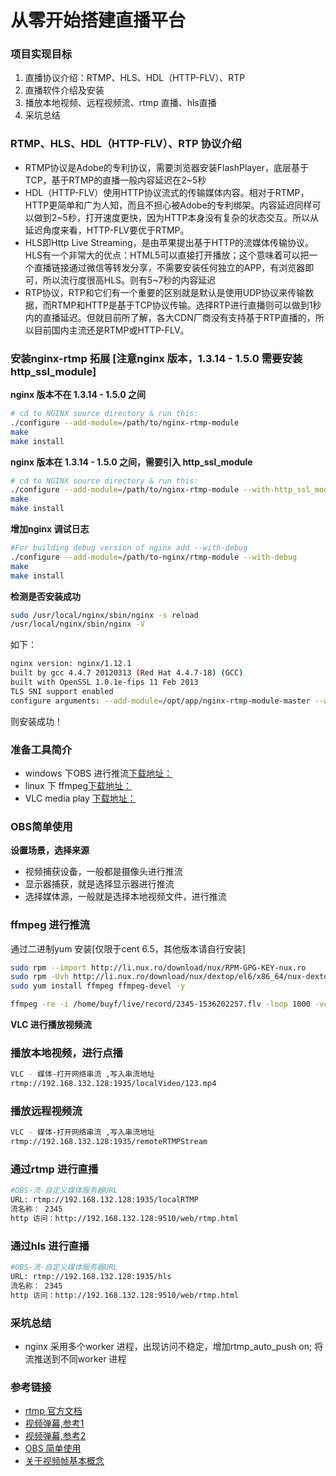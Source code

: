 # 从零开始搭建直播平台

### 项目实现目标
1. 直播协议介绍：RTMP、HLS、HDL（HTTP-FLV）、RTP
2. 直播软件介绍及安装
3. 播放本地视频、远程视频流、rtmp 直播、hls直播
4. 采坑总结


### RTMP、HLS、HDL（HTTP-FLV）、RTP 协议介绍
* RTMP协议是Adobe的专利协议，需要浏览器安装FlashPlayer，底层基于TCP，基于RTMP的直播一般内容延迟在2~5秒
* HDL（HTTP-FLV）使用HTTP协议流式的传输媒体内容。相对于RTMP，HTTP更简单和广为人知，而且不担心被Adobe的专利绑架。内容延迟同样可以做到2~5秒，打开速度更快，因为HTTP本身没有复杂的状态交互。所以从延迟角度来看，HTTP-FLV要优于RTMP。
* HLS即Http Live Streaming，是由苹果提出基于HTTP的流媒体传输协议。HLS有一个非常大的优点：HTML5可以直接打开播放；这个意味着可以把一个直播链接通过微信等转发分享，不需要安装任何独立的APP，有浏览器即可，所以流行度很高HLS。则有5~7秒的内容延迟
* RTP协议，RTP和它们有一个重要的区别就是默认是使用UDP协议来传输数据，而RTMP和HTTP是基于TCP协议传输。选择RTP进行直播则可以做到1秒内的直播延迟。但就目前所了解，各大CDN厂商没有支持基于RTP直播的，所以目前国内主流还是RTMP或HTTP-FLV。

### 安装nginx-rtmp 拓展 [注意nginx 版本，1.3.14 - 1.5.0 需要安装http_ssl_module]
**nginx 版本不在 1.3.14 - 1.5.0 之间**

```bash
# cd to NGINX source directory & run this:
./configure --add-module=/path/to/nginx-rtmp-module
make
make install
```

**nginx 版本在 1.3.14 - 1.5.0 之间，需要引入 http_ssl_module**
```bash
# cd to NGINX source directory & run this:
./configure --add-module=/path/to/nginx-rtmp-module --with-http_ssl_module
make
make install
```

**增加nginx 调试日志**
```bash
#For building debug version of nginx add --with-debug
./configure --add-module=/path/to-nginx/rtmp-module --with-debug
make
make install
```

**检测是否安装成功**
```bash
sudo /usr/local/nginx/sbin/nginx -s reload
/usr/local/nginx/sbin/nginx -V
```
如下：
```bash
nginx version: nginx/1.12.1
built by gcc 4.4.7 20120313 (Red Hat 4.4.7-18) (GCC)
built with OpenSSL 1.0.1e-fips 11 Feb 2013
TLS SNI support enabled
configure arguments: --add-module=/opt/app/nginx-rtmp-module-master --with-debug
```
则安装成功！



### 准备工具简介
* windows 下OBS 进行推流[下载地址：](https://obsproject.com/download?spm=a2c4g.11186623.2.3.4b821445EVKONB)
* linux 下 ffmpeg[下载地址：](https://obsproject.com/download?spm=a2c4g.11186623.2.3.4b821445EVKONB)
* VLC media play [下载地址：](https://www.videolan.org/)

### OBS简单使用
**设置场景，选择来源**
* 视频捕获设备，一般都是摄像头进行推流
* 显示器捕获，就是选择显示器进行推流
* 选择媒体源，一般就是选择本地视频文件，进行推流

### ffmpeg 进行推流
通过二进制yum 安装[仅限于cent 6.5，其他版本请自行安装]
```bash
sudo rpm --import http://li.nux.ro/download/nux/RPM-GPG-KEY-nux.ro
sudo rpm -Uvh http://li.nux.ro/download/nux/dextop/el6/x86_64/nux-dextop-release-0-2.el6.nux.noarch.rpm
sudo yum install ffmpeg ffmpeg-devel -y
```

```bash
ffmpeg -re -i /home/buyf/live/record/2345-1536202257.flv -loop 1000 -vcodec  libx264 -vprofile baseline -acodec aac -ar 44100 -strict -2 -ac 1 -f flv -s 1280x720 -q 10 rtmp://192.168.132.128:1935/localRTMP/local
```


**VLC 进行播放视频流**
### 播放本地视频，进行点播
```bash
VLC - 媒体-打开网络串流 ,写入串流地址
rtmp://192.168.132.128:1935/localVideo/123.mp4
```


### 播放远程视频流
```bash
VLC - 媒体-打开网络串流 ,写入串流地址
rtmp://192.168.132.128:1935/remoteRTMPStream
```

### 通过rtmp 进行直播
```bash
#OBS-流-自定义媒体服务器URL
URL: rtmp://192.168.132.128:1935/localRTMP
流名称： 2345
http 访问：http://192.168.132.128:9510/web/rtmp.html
```

### 通过hls 进行直播
```bash
#OBS-流-自定义媒体服务器URL
URL: rtmp://192.168.132.128:1935/hls
流名称： 2345
http 访问：http://192.168.132.128:9510/web/rtmp.html
```


### 采坑总结
* nginx 采用多个worker 进程，出现访问不稳定，增加rtmp_auto_push on; 将流推送到不同worker 进程 

### 参考链接
*  [rtmp 官方文档](https://github.com/arut/nginx-rtmp-module)
*  [视频弹幕,参考1](https://github.com/jp9000/OBS)
*  [视频弹幕,参考2](https://github.com/lonelymoon/DanMuer)
*  [OBS 简单使用](https://help.aliyun.com/document_detail/45212.html)
*  [关于视频帧基本概念](https://zhuanlan.zhihu.com/p/23531863)
